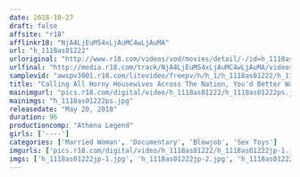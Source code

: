 ```yaml
---
date: 2018-10-27
draft: false
affsite: "r18"
afflinkr18: "NjA4LjEuMS4xLjAuMC4wLjAuMA"
url: "h_1118as01222"
urloriginal: "http://www.r18.com/videos/vod/movies/detail/-/id=h_1118as01222"
urlfinal: "http://media.r18.com/track/NjA4LjEuMS4xLjAuMC4wLjAuMA/videos/vod/movies/detail/-/id=h_1118as01222"
samplevid: "awspv3001.r18.com/litevideo/freepv/h/h_1/h_1118as01222/h_1118as01222_dmb_s.mp4"
title: "Calling All Horny Housewives Across The Nation, You'd Better Wash Your Pussies And Wait For Us We're Gonna Pump Your Pussies, From The Front And From Behind!"
mainimgurl: "pics.r18.com/digital/video/h_1118as01222/h_1118as01222ps.jpg"
mainimgs: "h_1118as01222ps.jpg"
releasedate: "May 20, 2018"
duration: 96
productioncomp: "Athena Legend"
girls: ['----']
categories: ['Married Woman', 'Documentary', 'Blowjob', 'Sex Toys']
imgurls: ['pics.r18.com/digital/video/h_1118as01222/h_1118as01222jp-1.jpg', 'pics.r18.com/digital/video/h_1118as01222/h_1118as01222jp-2.jpg', 'pics.r18.com/digital/video/h_1118as01222/h_1118as01222jp-3.jpg', 'pics.r18.com/digital/video/h_1118as01222/h_1118as01222jp-4.jpg', 'pics.r18.com/digital/video/h_1118as01222/h_1118as01222jp-5.jpg', 'pics.r18.com/digital/video/h_1118as01222/h_1118as01222jp-6.jpg', 'pics.r18.com/digital/video/h_1118as01222/h_1118as01222jp-7.jpg', 'pics.r18.com/digital/video/h_1118as01222/h_1118as01222jp-8.jpg', 'pics.r18.com/digital/video/h_1118as01222/h_1118as01222jp-9.jpg', 'pics.r18.com/digital/video/h_1118as01222/h_1118as01222jp-10.jpg', 'pics.r18.com/digital/video/h_1118as01222/h_1118as01222jp-11.jpg', 'pics.r18.com/digital/video/h_1118as01222/h_1118as01222jp-12.jpg', 'pics.r18.com/digital/video/h_1118as01222/h_1118as01222jp-13.jpg', 'pics.r18.com/digital/video/h_1118as01222/h_1118as01222jp-14.jpg', 'pics.r18.com/digital/video/h_1118as01222/h_1118as01222jp-15.jpg', 'pics.r18.com/digital/video/h_1118as01222/h_1118as01222jp-16.jpg', 'pics.r18.com/digital/video/h_1118as01222/h_1118as01222jp-17.jpg', 'pics.r18.com/digital/video/h_1118as01222/h_1118as01222jp-18.jpg', 'pics.r18.com/digital/video/h_1118as01222/h_1118as01222jp-19.jpg', 'pics.r18.com/digital/video/h_1118as01222/h_1118as01222jp-20.jpg']
imgs: ['h_1118as01222jp-1.jpg', 'h_1118as01222jp-2.jpg', 'h_1118as01222jp-3.jpg', 'h_1118as01222jp-4.jpg', 'h_1118as01222jp-5.jpg', 'h_1118as01222jp-6.jpg', 'h_1118as01222jp-7.jpg', 'h_1118as01222jp-8.jpg', 'h_1118as01222jp-9.jpg', 'h_1118as01222jp-10.jpg', 'h_1118as01222jp-11.jpg', 'h_1118as01222jp-12.jpg', 'h_1118as01222jp-13.jpg', 'h_1118as01222jp-14.jpg', 'h_1118as01222jp-15.jpg', 'h_1118as01222jp-16.jpg', 'h_1118as01222jp-17.jpg', 'h_1118as01222jp-18.jpg', 'h_1118as01222jp-19.jpg', 'h_1118as01222jp-20.jpg']
---
```

